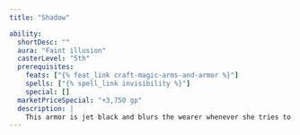```yaml
---
title: "Shadow"

ability:
  shortDesc: ""
  aura: "Faint illusion"
  casterLevel: "5th"
  prerequisites:
    feats: ["{% feat_link craft-magic-arms-and-armor %}"]
    spells: ["{% spell_link invisibility %}"]
    special: []
  marketPriceSpecial: "+3,750 gp"
  description: |
    This armor is jet black and blurs the wearer whenever she tries to hide, granting a +5 competence bonus on {% skill_link hide %} checks. (The armor's armor check penalty still applies normally.)
---
```

